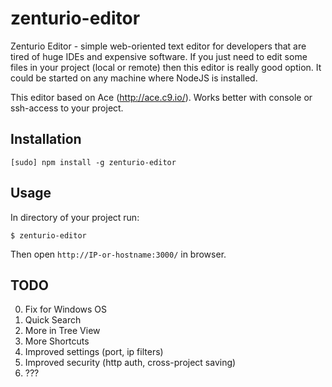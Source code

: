 zenturio-editor
===============

Zenturio Editor - simple web-oriented text editor for developers that are tired of huge IDEs and expensive software.
If you just need to edit some files in your project (local or remote) then this editor is really good option.
It could be started on any machine where NodeJS is installed.

This editor based on Ace (http://ace.c9.io/). Works better with console or ssh-access to your project.

## Installation

    [sudo] npm install -g zenturio-editor

## Usage

In directory of your project run:

    $ zenturio-editor

Then open `http://IP-or-hostname:3000/` in browser.

## TODO

0. Fix for Windows OS
1. Quick Search
2. More in Tree View
3. More Shortcuts
4. Improved settings (port, ip filters)
5. Improved security (http auth, cross-project saving)
6. ???
  

